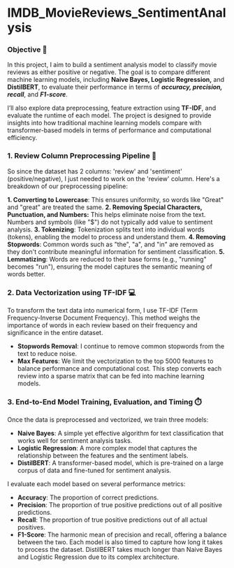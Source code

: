 # IMDB_MovieReviews_SentimentAnalysis

### Objective 🎯
In this project, I aim to build a sentiment analysis model to classify movie reviews as either positive or negative. The goal is to compare different machine learning models, including **Naive Bayes, Logistic Regression,** and **DistilBERT**, to evaluate their performance in terms of ***accuracy, precision, recall***, and ***F1-score***.

I’ll also explore data preprocessing, feature extraction using **TF-IDF**, and evaluate the runtime of each model. The project is designed to provide insights into how traditional machine learning models compare with transformer-based models in terms of performance and computational efficiency.

### 1. Review Column Preprocessing Pipeline 🔧
So since the dataset has 2 columns: 'review' and 'sentiment' (positive/negative), I just needed to work on the 'review' column.
Here's a breakdown of our preprocessing pipeline:

**1. Converting to Lowercase**: This ensures uniformity, so words like "Great" and "great" are treated the same.
**2. Removing Special Characters, Punctuation, and Numbers:** This helps eliminate noise from the text. Numbers and symbols (like "$") do not typically add value to sentiment analysis.
**3. Tokenizing**: Tokenization splits text into individual words (tokens), enabling the model to process and understand them.
**4. Removing Stopwords**: Common words such as "the", "a", and "in" are removed as they don't contribute meaningful information for sentiment classification.
**5. Lemmatizing**: Words are reduced to their base forms (e.g., "running" becomes "run"), ensuring the model captures the semantic meaning of words better.

### 2. Data Vectorization using TF-IDF 💻
To transform the text data into numerical form, I use TF-IDF (Term Frequency-Inverse Document Frequency). This method weighs the importance of words in each review based on their frequency and significance in the entire dataset.

* **Stopwords Removal**: I continue to remove common stopwords from the text to reduce noise.
* **Max Features**: We limit the vectorization to the top 5000 features to balance performance and computational cost.
This step converts each review into a sparse matrix that can be fed into machine learning models.


### 3. End-to-End Model Training, Evaluation, and Timing ⏱️
Once the data is preprocessed and vectorized, we train three models:

* **Naive Bayes**: A simple yet effective algorithm for text classification that works well for sentiment analysis tasks.
* **Logistic Regression**: A more complex model that captures the relationship between the features and the sentiment labels.
* **DistilBERT**: A transformer-based model, which is pre-trained on a large corpus of data and fine-tuned for sentiment analysis.

I evaluate each model based on several performance metrics:

* **Accuracy**: The proportion of correct predictions.
* **Precision**: The proportion of true positive predictions out of all positive predictions.
* **Recall**: The proportion of true positive predictions out of all actual positives.
* **F1-Score**: The harmonic mean of precision and recall, offering a balance between the two.
Each model is also timed to capture how long it takes to process the dataset. DistilBERT takes much longer than Naive Bayes and Logistic Regression due to its complex architecture.




